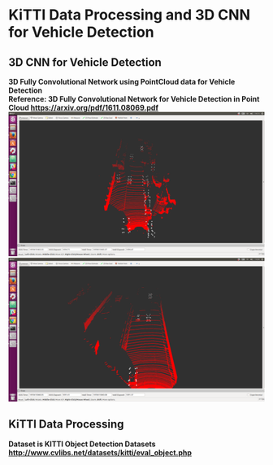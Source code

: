 # KiTTI Data Processing and 3D CNN for Vehicle Detection
## 3D CNN for Vehicle Detection
<b>3D Fully Convolutional Network using PointCloud data for Vehicle Detection<b>  
Reference: <b>3D Fully Convolutional Network for Vehicle Detection in Point Cloud<b> 
<https://arxiv.org/pdf/1611.08069.pdf>  
<img src="./image/test_3000.png"/>  
<img src="./image/test_5000.png"/>  


## KiTTI Data Processing
<b>Dataset is KITTI Object Detection Datasets<b>  
<http://www.cvlibs.net/datasets/kitti/eval_object.php>

